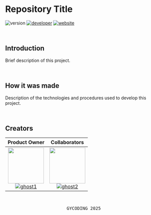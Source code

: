 # Repository Title

![version](https://img.shields.io/badge/version-0.0.0-gold?style=for-the-badge)
[![developer](https://img.shields.io/badge/developed-GYCODING-B833FF?style=for-the-badge)](https://gycoding.com)
[![website](https://img.shields.io/badge/website-link-lightgrey?style=for-the-badge)](https://wingwords.gycoding.com)

<br>

## Introduction

Brief description of this project.

<br>

## How it was made

Description of the technologies and procedures used to develop this project.

<br>

## Creators

|                                                                            Product Owner                                                                             |                                                                            Collaborators                                                                             |
| :------------------------------------------------------------------------------------------------------------------------------------------------------------------: | :------------------------------------------------------------------------------------------------------------------------------------------------------------------: |
| <img src="https://github.com/ghost.png?size=115" width=115> <br> [![ghost1](https://img.shields.io/badge/ghost-black?style=for-the-badge)](https://github.com/ghost) | <img src="https://github.com/ghost.png?size=115" width=115> <br> [![ghost2](https://img.shields.io/badge/ghost-black?style=for-the-badge)](https://github.com/ghost) |

<br>

<pre align="center">GYCODING 2025</pre>
